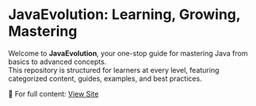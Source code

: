 # JavaEvolution: Learning, Growing, Mastering

Welcome to **JavaEvolution**, your one-stop guide for mastering Java from basics to advanced concepts.  
This repository is structured for learners at every level, featuring categorized content, guides, examples, and best practices.

🔗 For full content: [View Site](https://someshdiwan.github.io/JavaEvolution-Learning-Growing-Mastering/)
